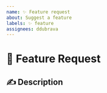 ```yaml
---
name: ✨ Feature request
about: Suggest a feature
labels: ✨ feature
assignees: ddubrava
---
```


# 🚀 Feature Request

## ✍️ Description

<!-- A clear and concise description of the feature and solutions -->
